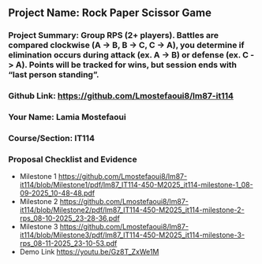 ## Project Name: Rock Paper Scissor Game
### Project Summary: Group RPS (2+ players). Battles are compared clockwise (A -> B, B -> C, C -> A), you determine if elimination occurs during attack (ex. A -> B) or defense (ex. C -> A). Points will be tracked for wins, but session ends with “last person standing”.
### Github Link: https://github.com/Lmostefaoui8/lm87-it114
### Your Name: Lamia Mostefaoui
### Course/Section: IT114 
 
 
### Proposal Checklist and Evidence

- Milestone 1
https://github.com/Lmostefaoui8/lm87-it114/blob/Milestone1/pdf/lm87_IT114-450-M2025_it114-milestone-1_08-09-2025_10-48-48.pdf
- Milestone 2
https://github.com/Lmostefaoui8/lm87-it114/blob/Milestone2/pdf/lm87_IT114-450-M2025_it114-milestone-2-rps_08-10-2025_23-28-36.pdf
- Milestone 3
https://github.com/Lmostefaoui8/lm87-it114/blob/Milestone3/pdf/lm87_IT114-450-M2025_it114-milestone-3-rps_08-11-2025_23-10-53.pdf
- Demo Link
 https://youtu.be/Gz8T_ZxWe1M

